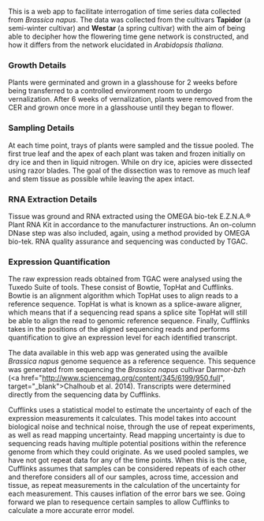 This is a web app to facilitate interrogation of time series data collected
from *Brassica napus*. The data was collected from the cultivars **Tapidor** (a
semi-winter cultivar) and **Westar** (a spring cultivar) with the aim of being
able to decipher how the flowering time gene network is constructed, and how it
differs from the network elucidated in *Arabidopsis thaliana*.

### Growth Details

Plants were germinated and grown in a glasshouse for 2 weeks before being
transferred to a controlled environment room to undergo vernalization.
After 6 weeks of vernalization, plants were removed from the CER and grown
once more in a glasshouse until they began to flower.

### Sampling Details

At each time point, trays of plants were sampled and the tissue pooled. The
first true leaf and the apex of each plant was taken and frozen initially on
dry ice and then in liquid nitrogen. While on dry ice, apicies were dissected
using razor blades. The goal of the dissection was to remove as much leaf and
stem tissue as possible while leaving the apex intact.

### RNA Extraction Details

Tissue was ground and RNA extracted using the OMEGA bio-tek E.Z.N.A.® Plant RNA
Kit in accordance to the manufacturer instructions. An on-column DNase step
was also included, again, using a method provided by OMEGA bio-tek. RNA
quality assurance and sequencing was conducted by TGAC.

### Expression Quantification

The raw expression reads obtained from TGAC were analysed using the Tuxedo
Suite of tools. These consist of Bowtie, TopHat and Cufflinks. Bowtie is an
alignment algorithm which TopHat uses to align reads to a reference sequence.
TopHat is what is known as a splice-aware aligner, which means that
if a sequencing read spans a splice site TopHat will still be able to align
the read to genomic reference sequence. Finally, Cufflinks takes in the
positions of the aligned sequencing reads and performs quantification to give
an expression level for each identified transcript.

The data available in this web app was generated using the availble *Brassica
napus* genome sequence as a reference sequence. This sequence was generated
from sequencing the *Brassica napus* cultivar Darmor-*bzh* 
(<a href="http://www.sciencemag.org/content/345/6199/950.full", target="_blank">Chalhoub et al. 2014</a>).
Transcripts were determined directly from the sequencing data by Cufflinks.

Cufflinks uses a statistical model to estimate the uncertainty of each of the
expression measurements it calculates. This model takes into account biological
noise and technical noise, through the use of repeat experiments, as well as
read mapping uncertainty. Read mapping uncertainty is due to sequencing reads
having multiple potential positions within the reference genome from which they
could originate. As we used pooled samples, we have not got repeat data for any
of the time points. When this is the case, Cufflinks assumes that samples can
be considered repeats of each other and therefore considers all of our samples,
across time, accession and tissue, as repeat measurements in the calculation of
the uncertainty for each measurement. This causes inflation of the error bars
we see. Going forward we plan to resequence certain samples to allow Cufflinks
to calculate a more accurate error model.